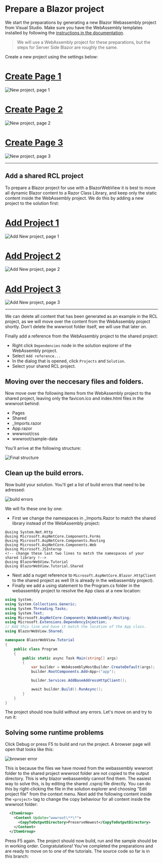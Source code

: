 # Prepare a Blazor project

We start the preparations by generating a new Blazor Webassembly project from Visual Studio.
Make sure you have the WebAssembly templates installed by following the [instructions in the
documentation](https://docs.microsoft.com/en-us/aspnet/core/blazor/get-started?view=aspnetcore-3.1&tabs=visual-studio).

>We will use a WebAssembly project for these preparations, but the steps for Server Side
Blazor are roughly the same.

Create a new project using the settings below:

# [Create Page 1](#tab/createpage-1)

![New project, page 1](../images/newproject1.png)

# [Create Page 2](#tab/createpage-2)

![New project, page 2](../images/newproject2.png)

# [Create Page 3](#tab/createpage-3)

![New project, page 3](../images/newproject3.png)

***

## Add a shared RCL project

To prepare a Blazor project for use with a BlazorWebView it is best to move all dynamic
Blazor content to a Razor Class Library, and keep only the static content inside the
WebAssembly project. We do this by adding a new project to the solution first:

# [Add Project 1](#tab/addpage-1)

![Add New project, page 1](../images/addnewproject1.png)

# [Add Project 2](#tab/addpage-2)

![Add New project, page 2](../images/addnewproject2.png)

# [Add Project 3](#tab/addpage-3)

![Add New project, page 3](../images/addnewproject3.png)

***


We can delete all content that has been generated as an example in the RCL project,
as we will move over the content from the WebAssembly project shortly. Don't delete
the wwwroot folder itself, we will use that later on.

Finally add a reference from the WebAssembly project to the shared project:

  * Right click `Dependencies` node in the solution explorer of the WebAssembly project.
  * Select `Add reference...`
  * In the dialog that is opened, click `Projects` and `Solution`.
  * Select your shared RCL project.

## Moving over the neccesary files and folders.

Now move over the following items from the WebAssembly project to the shared project,
leaving only the favicon.ico and index.html files in the wwwroot behind:

* Pages
* Shared
* _Imports.razor
* App.razor
* wwwroot/css
* wwwroot/sample-data

You'll arrive at the following structure:

![Final structure](../images/finalstructure.png)

## Clean up the build errors.

Now build your solution. You'll get a list of build errors that need to be adressed:

![build errors](../images/builderrors.png)

We will fix these one by one:

* First we change the namespaces in _Imports.Razor to match the shared library instead of
  the WebAssembly project:

```cshtml-razor
@using System.Net.Http
@using Microsoft.AspNetCore.Components.Forms
@using Microsoft.AspNetCore.Components.Routing
@using Microsoft.AspNetCore.Components.Web
@using Microsoft.JSInterop
<!-- change these last two lines to match the namespaces of your shared library !-->
@using BlazorWebView.Tutorial
@using BlazorWebView.Tutorial.Shared
```
* Next add a nuget reference to `Microsoft.AspNetCore.Blazor.HttpClient` to the shared project
  as well (It is already in the webassembly project).
* Finally we add a using statement to the Program.cs folder in the webassembly project to
  resolve the App class at a new location:
```csharp
using System;
using System.Collections.Generic;
using System.Threading.Tasks;
using System.Text;
using Microsoft.AspNetCore.Components.WebAssembly.Hosting;
using Microsoft.Extensions.DependencyInjection;
// Add this line and have it match the location of the App class.
using BlazorWebView.Shared;

namespace BlazorWebView.Tutorial
{
    public class Program
    {
        public static async Task Main(string[] args)
        {
            var builder = WebAssemblyHostBuilder.CreateDefault(args);
            builder.RootComponents.Add<App>("app");

            builder.Services.AddBaseAddressHttpClient();

            await builder.Build().RunAsync();
        }
    }
}
```

The project should now build without any errors. Let's move on and try to run it:

## Solving some runtime problems

Click Debug or press F5 to build and run the project. A browser page will open that looks like this:

![browser error](../images/browsererror.png)

This is because the files we have moved from the webassembly wwwroot folder to the shared project
wwwroot folder are not copied to the output directory. This is why blazor webassembly cannot find
them. The easiest way to solve this, is by editing the shared .csproj file directly. You can do
this by right-clicking the file in the solution explorer and choosing "Edit project file" from
the context menu.
Next add the following content inside the `<project>` tag to change the copy behaviour for all
content inside the wwwroot folder:

```xml
  <ItemGroup>
    <Content Update="wwwroot\**\*">
      <CopyToOutputDirectory>PreserveNewest</CopyToOutputDirectory>
    </Content>
  </ItemGroup>
```

Press F5 again. The project should now build, run and the sample should be in working order.
Congratulations! You've completed the preparations and are ready to move on to one of the
tutorials. The source code so far is in this branch:

